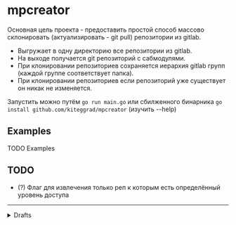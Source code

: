 # mpcreator

Основная цель проекта - предоставить простой способ массово склонировать (актуализировать - git pull) репозитории из gitlab.

- Выгружает в одну директорию все репозитории из gitlab.
- На выходе получается git репозиторий с сабмодулями. 
- При клонировании репозиториев сохраняется иерархия gitlab групп (каждой группе соответствует папка).
- При клонировании репозиториев если репозиторий уже существует он никак не изменяется.

Запустить можно путём `go run main.go` или сбилженного бинарника `go install github.com/kiteggrad/mpcreator` (изучить --help)

## Examples
TODO Examples


## TODO
- (?) Флаг для извлечения только реп к которым есть определённый уровень доступа

---
<details>
    <summary>Drafts</summary>
    На написанное ниже можно не обращать внимание, просто черновики

    Рекомендуется к прочтению https://git-scm.com/book/ru/v2/Инструменты-Git-Подмодули

    Команды для обновления сабмодулей:
    - вливает отслеживаемую ветку (по умолчанию master), даже если сейчас не на ней.
    `git submodule update --init --recursive --remote --merge`
    - подтягивает изменения только если сабмодуль на отслеживаемой ветке, не валится если произошла ошибка в одном из сабмодулей.
    `git submodule foreach "git pull origin --recurse-submodules --ff-only || true"`
</details>